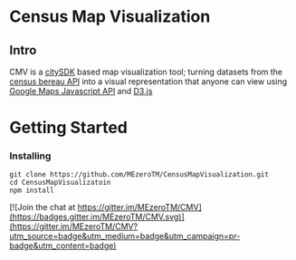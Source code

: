 # Census Map Visualization
## Intro

CMV is a [citySDK](http://uscensusbureau.github.io/citysdk) based map visualization tool; turning datasets from the [census bereau API](http://census.gov/data/developers/data-sets.html) into a visual representation that anyone can view using [Google Maps Javascript API](https://developers.google.com/maps/documentation/javascript/) and [D3.js](https://github.com/mbostock/d3)
# Getting Started
### Installing
    git clone https://github.com/MEzeroTM/CensusMapVisualization.git
    cd CensusMapVisualizatoin
    npm install 
    
[![Join the chat at https://gitter.im/MEzeroTM/CMV](https://badges.gitter.im/MEzeroTM/CMV.svg)](https://gitter.im/MEzeroTM/CMV?utm_source=badge&utm_medium=badge&utm_campaign=pr-badge&utm_content=badge)
